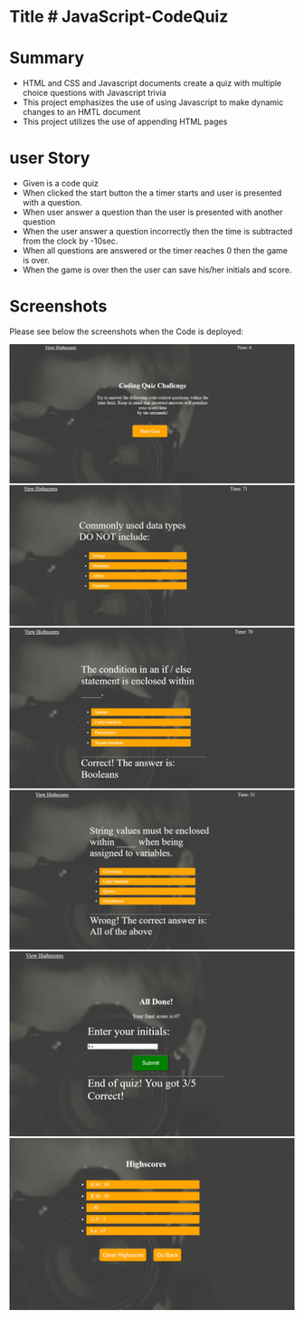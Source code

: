 # Title # JavaScript-CodeQuiz

# Summary
* HTML and CSS and Javascript documents create a quiz with multiple choice questions with Javascript trivia
* This project emphasizes the use of using Javascript to make dynamic changes to an HMTL document
* This project utilizes the use of appending HTML pages

# user Story

* Given is a code quiz
* When clicked the start button the a timer starts and user is presented with  a question.
* When user answer a question than the user is presented with another question
* When the user answer a question incorrectly then the time is subtracted from the clock by -10sec.
* When all questions are answered or the timer reaches 0 then the game is over.
* When the game is over then the user can save his/her initials and score.

# Screenshots

Please see below the screenshots when the Code is deployed:

![startpage](assests/Capture1.PNG)
![displayingquestion](assests/Capture2.PNG)
![displayingCorrectanswer](assests/Capture3.PNG)
![displayingwronganswer](assests/Capture4.PNG)
![GameOver](assests/Capture5.PNG)
![highscoreForm](assests/Capture6.PNG)